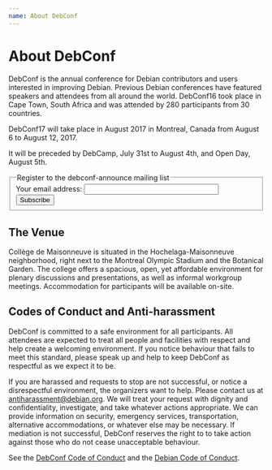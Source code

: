 ```yaml
---
name: About DebConf
---
```

About DebConf
=============

DebConf is the annual conference for Debian contributors and
users interested in improving Debian. Previous Debian conferences have featured
speakers and attendees from all around the world. DebConf16 took place in Cape
Town, South Africa and was attended by 280 participants from 30 countries.

DebConf17 will take place in August 2017 in Montreal, Canada from August 6 to
August 12, 2017.

It will be preceded by DebCamp, July 31st to August 4th, and Open Day, August
5th.

<form method="POST" action="https://lists.debconf.org/mailman/subscribe/debconf-announce">
  <fieldset>
    <legend>Register to the debconf-announce mailing list</legend>
    <label for="email">Your email address:</label>
    <input name="email" size="30" value="" type="Text">
    <input name="email-button" value="Subscribe" type="Submit">
  </fieldset>
</form>

The Venue
---------

Collège de Maisonneuve is situated in the Hochelaga-Maisonneuve neighborhood,
right next to the Montreal Olympic Stadium and the Botanical Garden.
The college offers a spacious, open, yet affordable environment for plenary
discussions and presentations, as well as informal workgroup meetings.
Accommodation for participants will be available on-site.

Codes of Conduct and Anti-harassment
------------------------------------

DebConf is committed to a safe environment for all participants.
All attendees are expected to treat all people and facilities with respect
and help create a welcoming environment.
If you notice behaviour that fails to meet this standard, please speak up and
help to keep DebConf as respectful as we expect it to be.

If you are harassed and requests to stop are not successful, or notice a
disrespectful environment, the organizers want to help.
Please contact us at [antiharassment@debian.org][].
We will treat your request with dignity and confidentiality, investigate, and
take whatever actions appropriate. We can provide information on security,
emergency services, transportation, alternative accommodations, or whatever
else may be necessary.
If mediation is not successful, DebConf reserves the right to to take action
against those who do not cease unacceptable behaviour.

See the [DebConf Code of Conduct](https://debconf.org/codeofconduct.shtml) and
the [Debian Code of Conduct](https://www.debian.org/code_of_conduct).

[antiharassment@debian.org]: mailto:antiharassment@debian.org
